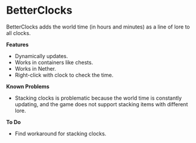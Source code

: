 BetterClocks
============

BetterClocks adds the world time (in hours and minutes) as a line of lore to all clocks.

**Features**
*   Dynamically updates.
*   Works in containers like chests.
*   Works in Nether.
*   Right-click with clock to check the time. 

**Known Problems**
*   Stacking clocks is problematic because the world time is constantly updating, and the game does not support stacking      items with different lore.

**To Do**
*   Find workaround for stacking clocks.
